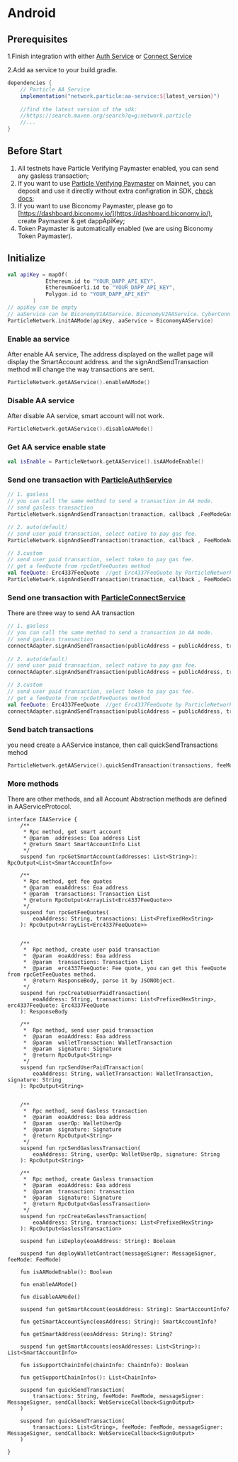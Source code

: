 # Android

## Prerequisites <a href="#prerequisites" id="prerequisites"></a>

1.Finish integration with either [Auth Service](../auth-service/sdks/android.md) or [Connect Service](../auth-service/sdks/android.md)

2.Add aa service to your build.gradle.

```gradle
dependencies {
    // Particle AA Service
    implementation("network.particle:aa-service:${latest_version}") 
    
    //find the latest version of the sdk:
    //https://search.maven.org/search?q=g:network.particle
    //...
}
```

## Before Start

1. All testnets have Particle Verifying Paymaster enabled, you can send any gasless transaction;
2. If you want to use [Particle Verifying Paymaster](paymaster.md) on Mainnet, you can deposit and use it directly without extra configration in SDK, [check docs](paymaster.md);
3. If you want to use Biconomy Paymaster, please go to [https://dashboard.biconomy.io/](https://dashboard.biconomy.io/), create Paymaster & get dappApiKey;
4. Token Paymaster is automatically enabled (we are using Biconomy Token Paymaster).

## Initialize

```kotlin
val apiKey = mapOf(
            Ethereum.id to "YOUR_DAPP_API_KEY",
            EthereumGoerli.id to "YOUR_DAPP_API_KEY",
            Polygon.id to "YOUR_DAPP_API_KEY"
        )
// apiKey can be empty        
// aaService can be BiconomyV1AAService、BiconomyV2AAService、CyberConnectAAService、 SimpleAAService. It can be null, default  BiconomyV2AAService.
ParticleNetwork.initAAMode(apiKey, aaService = BiconomyAAService)
```

### Enable aa service

After enable AA service, The address displayed on the wallet page will display the SmartAccount address. and the signAndSendTransaction method will change the way transactions are sent.

```kotlin
ParticleNetwork.getAAService().enableAAMode()
```

### Disable AA service

After disable AA service, smart account will not work.

```kotlin
ParticleNetwork.getAAService().disableAAMode()
```

### Get AA service enable state

```kotlin
val isEnable = ParticleNetwork.getAAService().isAAModeEnable()
```

### Send one transaction with [ParticleAuthService](../auth-service/sdks/android.md)

```kotlin
// 1. gasless
// you can call the same method to send a transaction in AA mode.
// send gasless transaction
ParticleNetwork.signAndSendTransaction(tranaction, callback ,FeeModeGasless())

// 2. auto(default）
// send user paid transaction, select native to pay gas fee.
ParticleNetwork.signAndSendTransaction(tranaction, callback , FeeModeAuto())

// 3.custom
// send user paid transaction, select token to pay gas fee.
// get a feeQuote from rpcGetFeeQuotes method
val feeQuote: Erc4337FeeQuote  //get Erc4337FeeQuote by ParticleNetwork.getAAService().rpcGetFeeQuotes()
ParticleNetwork.signAndSendTransaction(tranaction, callback , FeeModeCustom(feeQuote))
```

### Send one transaction with [ParticleConnectService](../connect-service/sdks/android.md)

There are three way to send AA transaction

```kotlin
// 1. gasless
// you can call the same method to send a transaction in AA mode.
// send gasless transaction
connectAdapter.signAndSendTransaction(publicAddress = publicAddress, transaction =  tranaction, FeeModeGasless(), callback)
   
// 2. auto(default）
// send user paid transaction, select native to pay gas fee.
connectAdapter.signAndSendTransaction(publicAddress = publicAddress, transaction =  tranaction, FeeModeAuto(), callback)

// 3.custom
// send user paid transaction, select token to pay gas fee.
// get a feeQuote from rpcGetFeeQuotes method
val feeQuote: Erc4337FeeQuote  //get Erc4337FeeQuote by ParticleNetwork.getAAService().rpcGetFeeQuotes()
connectAdapter.signAndSendTransaction(publicAddress = publicAddress, transaction =  tranaction, FeeModeCustom(feeQuote), callback)
```

### Send batch transactions

you need create a AAService instance, then call quickSendTransactions mehod

```kotlin
ParticleNetwork.getAAService().quickSendTransaction(transactions, feeMode, messageSigner, callback)
```

### More methods

There are other methods, and all Account Abstraction methods are defined in AAServiceProtocol.

```
interface IAAService {
    /**
     * Rpc method, get smart account
     * @param  addresses: Eoa address List
     * @return Smart SmartAccountInfo List
     */
    suspend fun rpcGetSmartAccount(addresses: List<String>): RpcOutput<List<SmartAccountInfo>>

    /**
     * Rpc method, get fee quotes
     * @param  eoaAddress: Eoa address
     * @param  transactions: Transaction List
     * @return RpcOutput<ArrayList<Erc4337FeeQuote>>
     */
    suspend fun rpcGetFeeQuotes(
        eoaAddress: String, transactions: List<PrefixedHexString>
    ): RpcOutput<ArrayList<Erc4337FeeQuote>>


    /**
     *  Rpc method, create user paid transaction
     *  @param  eoaAddress: Eoa address
     *  @param  transactions: Transaction List
     *  @param  erc4337FeeQuote: Fee quote, you can get this feeQuote from rpcGetFeeQuotes method.
     *  @return ResponseBody, parse it by JSONObject.
     */
    suspend fun rpcCreateUserPaidTransaction(
        eoaAddress: String, transactions: List<PrefixedHexString>, erc4337FeeQuote: Erc4337FeeQuote
    ): ResponseBody

    /**
     *  Rpc method, send user paid transaction
     *  @param  eoaAddress: Eoa address
     *  @param  walletTransaction: WalletTransaction
     *  @param  signature: Signature
     *  @return RpcOutput<String>
     */
    suspend fun rpcSendUserPaidTransaction(
        eoaAddress: String, walletTransaction: WalletTransaction, signature: String
    ): RpcOutput<String>


    /**
     *  Rpc method, send Gasless transaction
     *  @param  eoaAddress: Eoa address
     *  @param  userOp: WalletUserOp
     *  @param  signature: Signature
     *  @return RpcOutput<String>
     */
    suspend fun rpcSendGaslessTransaction(
        eoaAddress: String, userOp: WalletUserOp, signature: String
    ): RpcOutput<String>

    /**
     *  Rpc method, create Gasless transaction
     *  @param  eoaAddress: Eoa address
     *  @param  transaction: transaction
     *  @param  signature: Signature
     *  @return RpcOutput<GaslessTransaction>
     */
    suspend fun rpcCreateGaslessTransaction(
        eoaAddress: String, transactions: List<PrefixedHexString>
    ): RpcOutput<GaslessTransaction>

    suspend fun isDeploy(eoaAddress: String): Boolean

    suspend fun deployWalletContract(messageSigner: MessageSigner, feeMode: FeeMode)

    fun isAAModeEnable(): Boolean
    
    fun enableAAMode()
    
    fun disableAAMode()

    suspend fun getSmartAccount(eosAddress: String): SmartAccountInfo?

    fun getSmartAccountSync(eosAddress: String): SmartAccountInfo?
    
    fun getSmartAddress(eosAddress: String): String?
    
    suspend fun getSmartAccounts(eosAddresses: List<String>): List<SmartAccountInfo>

    fun isSupportChainInfo(chainInfo: ChainInfo): Boolean

    fun getSupportChainInfos(): List<ChainInfo>
    
    suspend fun quickSendTransaction(
        transactions: String, feeMode: FeeMode, messageSigner: MessageSigner, sendCallback: WebServiceCallback<SignOutput>
    )

    suspend fun quickSendTransaction(
        transactions: List<String>, feeMode: FeeMode, messageSigner: MessageSigner, sendCallback: WebServiceCallback<SignOutput>
    )

}
```

